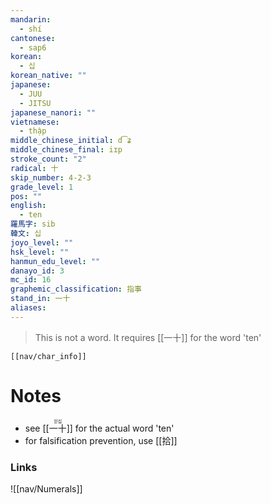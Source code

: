 ```yaml
---
mandarin:
  - shí
cantonese:
  - sap6
korean:
  - 십
korean_native: ""
japanese:
  - JUU
  - JITSU
japanese_nanori: ""
vietnamese:
  - thập
middle_chinese_initial: d͡ʑ
middle_chinese_final: iɪp
stroke_count: "2"
radical: 十
skip_number: 4-2-3
grade_level: 1
pos: ""
english:
  - ten
羅馬字: sib
韓文: 십
joyo_level: ""
hsk_level: ""
hanmun_edu_level: ""
danayo_id: 3
mc_id: 16
graphemic_classification: 指事
stand_in: 一十
aliases:
---
```

> This is not a word.  It requires [[一十]] for the word 'ten'
```meta-bind-embed
[[nav/char_info]]
```
# Notes
- see <ruby>[[一十]]<rt>읻십</rt></ruby> for the actual word 'ten'
- for falsification prevention, use [[拾]]
### Links
![[nav/Numerals]]
